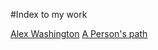 #Index to my work

[Alex Washington](https://awashington01.github.io/alex_repo/)
[A Person's path]()
